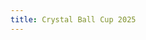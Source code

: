 ```yaml
---
title: Crystal Ball Cup 2025
---
```


<meta name="viewport" content="width=device-width, initial-scale=1">
<link rel="preconnect" href="https://fonts.googleapis.com">
<link rel="preconnect" href="https://fonts.gstatic.com" crossorigin>
<link href="https://fonts.googleapis.com/css2?family=Karla:ital,wght@0,200..800;1,200..800&display=swap" rel="stylesheet">
<link rel="preload" as="script" href="./main.bc.js">

<script defer src="https://cdn.plot.ly/plotly-3.0.3.min.js"></script>
<script defer src="https://cdnjs.cloudflare.com/ajax/libs/sql.js/1.8.0/sql-wasm.js"></script>
<script defer src="./main.bc.js"></script>

<div id="app"></div>
